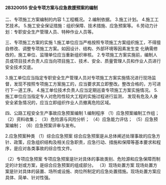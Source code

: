 #### 2B320055	安全专项方案与应急救援预案的编制
二、专项施工方案编制的内容
1.工程概况。
2.编制依据。
3.施工计划。
4.施工工艺技术。
5.施工安全保证措施：组织保障、技术措施、应急预案等。
6.劳动力计划：专职安全生产管理人员、特种作业人员等。

三、专项施工方案的实施
1.施工单位应当严格按照专项施工方案组织施工，不得擅自修改、调整专项施工方案。如因设计、结构、外部环境等因素发生变
化确需修改的，施工单位、监理单位应当重新组织审核。
2.专项施工方案实施前，编制人员或项目技术负责人应当向项目施工、技术、安全、质量管理人员和作业人员进行安全技术交底。

3.施工单位应当指定专职安全生产管理人员对专项施工方案实施情况进行现场监督，发现不按照专项施工方案施工的，应当要求其立即整改。整改合格的，方可进行下一道工序。
4.施工单位技术负责人应当定期巡查专项施工方案实施情况。
5.施工单位应当指定专人对危险性较大工程的实施过程进行监测， 发现有危及人身安全紧急情况的，应当立即组织作业人员撤离危险区域。

四、公路工程安全生产事故应急预案编制
1.编制程序
（1）应急预案编制工作组；
（2）资料收集；
（3）危险源与风险分析；
（4）应急能力评估；
（5）应急预案编制；
（6）应急预案评审与发布。

2.应急预案种类
（1）综合应急预案
综合应急预案是从总体阐述处理事故的应急方针、政策，应急组织结构及相关应急职责，应急行动、措施和保障等基本要求和程序，是应对各类事故的综合性文件。

（2）专项应急预案
专项应急预案是针对具体的事故类别、危险源和应急保障而制定的计划或方案，是综合应急预案的组成部分。
（3）现场处置方案
现场处置方案是针对具体的装置、场所或设施、岗位所制定的应急处置措施。现场处置方案应具体、简单、针对性强。